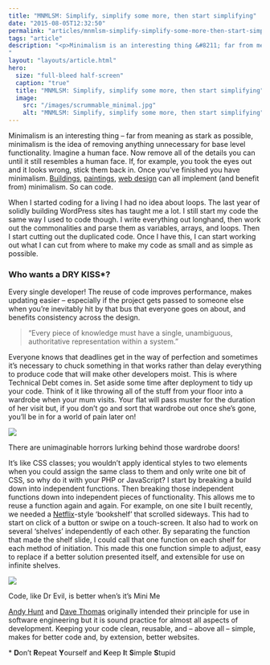 ```yaml
---
title: "MNMLSM: Simplify, simplify some more, then start simplifying"
date: "2015-08-05T12:32:50"
permalink: "articles/mnmlsm-simplify-simplify-some-more-then-start-simplifying/index.html"
tags: "article"
description: "<p>Minimalism is an interesting thing &#8211; far from meaning as stark as possible, minimalism is the idea of removing anything unnecessary for base level functionality. Imagine a human face. Now remove all of the details you can until it still resembles a human face. If, for example, you took the eyes out and it looks </p>
"
layout: "layouts/article.html"
hero:
  size: "full-bleed half-screen"
  caption: "true"
  title: "MNMLSM: Simplify, simplify some more, then start simplifying"
  image:
    src: "/images/scrummable_minimal.jpg"
    alt: "MNMLSM: Simplify, simplify some more, then start simplifying"
---
```

<div class='intro'><p>Minimalism is an interesting thing &#8211; far from meaning as stark as possible, minimalism is the idea of removing anything unnecessary for base level functionality. Imagine a human face. Now remove all of the details you can until it still resembles a human face. If, for example, you took the eyes out and it looks wrong, stick them back in. Once you&#8217;ve finished you have minimalism. <a href="https://www.pinterest.com/explore/minimalist-architecture/" target="_blank" rel="noopener noreferrer">Buildings</a>, <a href="https://en.wikipedia.org/wiki/Minimalism" target="_blank" rel="noopener noreferrer">paintings</a>, <a href="http://www.vandelaydesign.com/beautiful-minimalist-websites/" target="_blank" rel="noopener noreferrer">web design</a> can all implement (and benefit from) minimalism. So can code.</div>
<p>When I started coding for a living I had no idea about loops. The last year of solidly building WordPress sites has taught me a lot. I still start my code the same way I used to code though. I write everything out longhand, then work out the commonalities and parse them as variables, arrays, and loops. Then I start cutting out the duplicated code. Once I have this, I can start working out what I can cut from where to make my code as small and as simple as possible.</p>
<h3>Who wants a DRY KISS*?</h3>
<p>Every single developer! The reuse of code improves performance, makes updating easier &#8211; especially if the project gets passed to someone else when you&#8217;re inevitably hit by that bus that everyone goes on about, and benefits consistency across the design.</p>
<blockquote>
<p>&#8220;Every piece of knowledge must have a single, unambiguous, authoritative representation within a system.&#8221;</p>
</blockquote>
<p>Everyone knows that deadlines get in the way of perfection and sometimes it&#8217;s necessary to chuck something in that works rather than delay everything to produce code that will make other developers moist. This is where Technical Debt comes in. Set aside some time after deployment to tidy up your code. Think of it like throwing all of the stuff from your floor into a wardrobe when your mum visits. Your flat will pass muster for the duration of her visit but, if you don&#8217;t go and sort that wardrobe out once she&#8217;s gone, you&#8217;ll be in for a world of pain later on!</p>
<p><div id="attachment_325" style="width: 610px" class="wp-caption aligncenter"><a href="http://www.scrummable.com/wp-content/uploads/2015/08/immaculate-bedroom.jpg"><img src="/images/scrummable_immaculate-bedroom-600x400.jpg" style="aspect-ratio: 600/400" /></a><p id="caption-attachment-325" class="wp-caption-text">There are unimaginable horrors lurking behind those wardrobe doors!</p></div></p>
<p>It&#8217;s like CSS classes; you wouldn&#8217;t apply identical styles to two elements when you could assign the same class to them and only write one bit of CSS, so why do it with your PHP or JavaScript? I start by breaking a build down into independent functions. Then breaking those independent functions down into independent pieces of functionality. This allows me to reuse a function again and again. For example, on one site I built recently, we needed a <a href="http://www.netflix.com" target="_blank" rel="noopener noreferrer">Netflix</a>-style &#8216;bookshelf&#8217; that scrolled sideways. This had to start on click of a button or swipe on a touch-screen. It also had to work on several &#8216;shelves&#8217; independently of each other. By separating the function that made the shelf slide, I could call that one function on each shelf for each method of initiation. This made this one function simple to adjust, easy to replace if a better solution presented itself, and extensible for use on infinite shelves.</p>
<p><div id="attachment_338" style="width: 609px" class="wp-caption aligncenter"><a href="http://www.scrummable.com/wp-content/uploads/2015/08/reusable.png"><img src="/images/scrummable_reusable.png" style="aspect-ratio: 599/398" /></a><p id="caption-attachment-338" class="wp-caption-text">Code, like Dr Evil, is better when&#8217;s it&#8217;s Mini Me</p></div></p>
<p><a href="https://en.wikipedia.org/wiki/Andy_Hunt_(author)" target="_blank" rel="noopener noreferrer">Andy Hunt</a> and <a href="https://en.wikipedia.org/wiki/Dave_Thomas_(author)" target="_blank" rel="noopener noreferrer">Dave Thomas</a> originally intended their principle for use in software engineering but it is sound practice for almost all aspects of development. Keeping your code clean, reusable, and &#8211; above all &#8211; simple, makes for better code and, by extension, better websites.</p>
<p>* <strong>D</strong>on&#8217;t <strong>R</strong>epeat <strong>Y</strong>ourself and <strong>K</strong>eep <strong>I</strong>t <strong>S</strong>imple <strong>S</strong>tupid</p>
